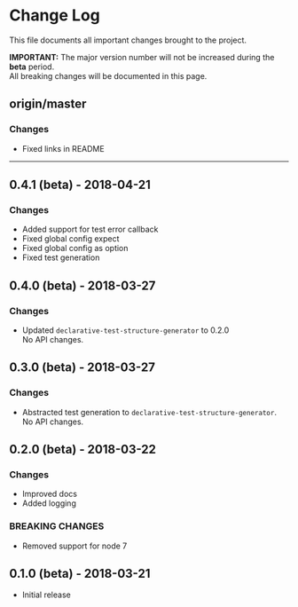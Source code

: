 # Change Log

This file documents all important changes brought to the project.

**IMPORTANT:** The major version number will not be increased during the **beta** period.  
All breaking changes will be documented in this page. 

## origin/master

### Changes
  - Fixed links in README

---

## 0.4.1 (beta) - 2018-04-21

### Changes
  - Added support for test error callback
  - Fixed global config expect
  - Fixed global config as option
  - Fixed test generation

## 0.4.0 (beta) - 2018-03-27

### Changes
  - Updated `declarative-test-structure-generator` to 0.2.0  
  No API changes.
  
## 0.3.0 (beta) - 2018-03-27

### Changes
  - Abstracted test generation to `declarative-test-structure-generator`.  
  No API changes.
  
## 0.2.0 (beta) - 2018-03-22

### Changes
  - Improved docs
  - Added logging
  
### BREAKING CHANGES
  - Removed support for node 7
  
## 0.1.0 (beta) - 2018-03-21
  - Initial release
